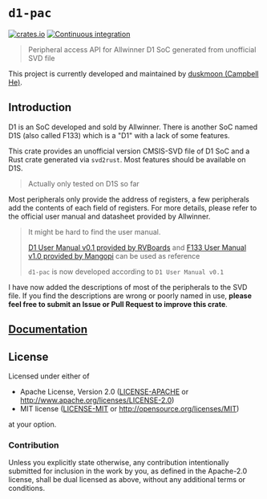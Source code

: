 # `d1-pac`

[![crates.io](https://img.shields.io/crates/v/d1-pac.svg)](https://crates.io/crates/d1-pac)
[![Continuous integration](https://github.com/duskmoon314/d1-pac/actions/workflows/ci.yaml/badge.svg)](https://github.com/duskmoon314/d1-pac/actions/workflows/ci.yaml)

> Peripheral access API for Allwinner D1 SoC generated from unofficial SVD file

This project is currently developed and maintained by [duskmoon (Campbell He)](https://github.com/duskmoon314).

## Introduction

D1 is an SoC developed and sold by Allwinner. There is another SoC named D1S (also called F133) which is a "D1" with a lack of some features.

This crate provides an unofficial version CMSIS-SVD file of D1 SoC and a Rust crate generated via `svd2rust`. Most features should be available on D1S.

> Actually only tested on D1S so far

Most peripherals only provide the address of registers, a few peripherals add the contents of each field of registers. For more details, please refer to the official user manual and datasheet provided by Allwinner.

> It might be hard to find the user manual.
>
> [D1 User Manual v0.1 provided by RVBoards](https://www.rvboards.org/forum/cn/assets/uploads/files/1620442756342-d1_user_manual_v0.1-draft-version.pdf) and [F133 User Manual v1.0 provided by Mangopi](https://mangopi.org.cn/_media/f133_user_manual_v1.0.pdf) can be used as reference
>
> `d1-pac` is now developed according to `D1 User Manual v0.1`

I have now added the descriptions of most of the peripherals to the SVD file. If you find the descriptions are wrong or poorly named in use, **please feel free to submit an Issue or Pull Request to improve this crate**.

## [Documentation](https://docs.rs/crate/d1-pac)

## License

Licensed under either of

- Apache License, Version 2.0 ([LICENSE-APACHE](LICENSE-APACHE) or
  http://www.apache.org/licenses/LICENSE-2.0)
- MIT license ([LICENSE-MIT](LICENSE-MIT) or http://opensource.org/licenses/MIT)

at your option.

### Contribution

Unless you explicitly state otherwise, any contribution intentionally submitted for inclusion in the work by you, as defined in the Apache-2.0 license, shall be dual licensed as above, without any additional terms or conditions.

